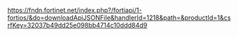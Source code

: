 https://fndn.fortinet.net/index.php?/fortiapi/1-fortios/&do=downloadApiJSONFile&handlerId=1218&path=&productId=1&csrfKey=32037b49dd25e098bb4714c10ddd84d9